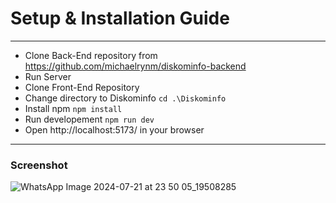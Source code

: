 # Setup & Installation Guide
---

- Clone Back-End repository from https://github.com/michaelrynm/diskominfo-backend
- Run Server
- Clone Front-End Repository
- Change directory to Diskominfo
  `cd .\Diskominfo`
- Install npm `npm install`
- Run developement
  `npm run dev`
- Open http://localhost:5173/ in your browser
---

### Screenshot
![WhatsApp Image 2024-07-21 at 23 50 05_19508285](https://github.com/user-attachments/assets/93a00f83-0ee1-40f1-83ec-e62b6aaf714d)
